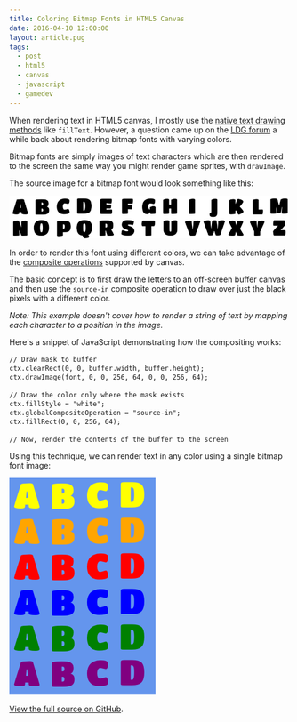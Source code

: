 ```yaml
---
title: Coloring Bitmap Fonts in HTML5 Canvas
date: 2016-04-10 12:00:00
layout: article.pug
tags:
  - post
  - html5
  - canvas
  - javascript
  - gamedev
---
```

When rendering text in HTML5 canvas, I mostly use the [native text drawing methods](https://developer.mozilla.org/en-US/docs/Web/API/Canvas_API/Tutorial/Drawing_text) like `fillText`. However, a question came up on the [LDG forum](http://forum.lostdecadegames.com/) a while back about rendering bitmap fonts with varying colors.

Bitmap fonts are simply images of text characters which are then rendered to the screen the same way you might render game sprites, with `drawImage`.

The source image for a bitmap font would look something like this:

<a href="https://github.com/geoffb/canvas-bitmap-fonts/blob/master/font.png">
	<img src="https://raw.githubusercontent.com/geoffb/canvas-bitmap-fonts/master/font.png" width="700" />
</a>

In order to render this font using different colors, we can take advantage of the [composite operations](https://developer.mozilla.org/en-US/docs/Web/API/CanvasRenderingContext2D/globalCompositeOperation) supported by canvas.

The basic concept is to first draw the letters to an off-screen buffer canvas and then use the `source-in` composite operation to draw over just the black pixels with a different color.

*Note: This example doesn't cover how to render a string of text by mapping each character to a position in the image.*

Here's a snippet of JavaScript demonstrating how the compositing works:

```
// Draw mask to buffer
ctx.clearRect(0, 0, buffer.width, buffer.height);
ctx.drawImage(font, 0, 0, 256, 64, 0, 0, 256, 64);

// Draw the color only where the mask exists
ctx.fillStyle = "white";
ctx.globalCompositeOperation = "source-in";
ctx.fillRect(0, 0, 256, 64);

// Now, render the contents of the buffer to the screen
```

Using this technique, we can render text in any color using a single bitmap font image:

<a href="https://github.com/geoffb/canvas-bitmap-fonts/blob/master/font.png">
	<img src="https://raw.githubusercontent.com/geoffb/canvas-bitmap-fonts/master/output.png" width="263" />
</a>

[View the full source on GitHub](https://github.com/geoffb/canvas-bitmap-fonts).
